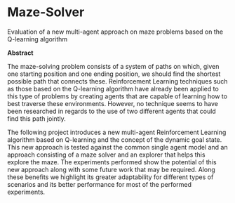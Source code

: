 # Maze-Solver
Evaluation of a new multi-agent approach on maze problems based on the Q-learning algorithm

**Abstract**

The maze-solving problem consists of a system of paths on which,
given one starting position and one ending position, we should find the
shortest possible path that connects these. Reinforcement Learning
techniques such as those based on the Q-learning algorithm have already
been applied to this type of problems by creating agents that are capable of
learning how to best traverse these environments. However, no technique
seems to have been researched in regards to the use of two different agents
that could find this path jointly.

The following project introduces a new multi-agent Reinforcement
Learning algorithm based on Q-learning and the concept of the dynamic
goal state. This new approach is tested against the common single agent
model and an approach consisting of a maze solver and an explorer that
helps this explore the maze. The experiments performed show the potential
of this new approach along with some future work that may be required.
Along these benefits we highlight its greater adaptability for different types
of scenarios and its better performance for most of the performed
experiments.
